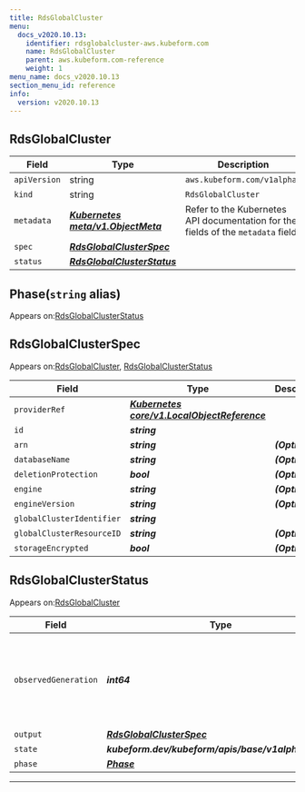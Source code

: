 ```yaml
---
title: RdsGlobalCluster
menu:
  docs_v2020.10.13:
    identifier: rdsglobalcluster-aws.kubeform.com
    name: RdsGlobalCluster
    parent: aws.kubeform.com-reference
    weight: 1
menu_name: docs_v2020.10.13
section_menu_id: reference
info:
  version: v2020.10.13
---
```


## RdsGlobalCluster
| Field | Type | Description |
| ------ | ----- | ----------- |
| `apiVersion` | string | `aws.kubeform.com/v1alpha1` |
|    `kind` | string | `RdsGlobalCluster` |
| `metadata` | ***[Kubernetes meta/v1.ObjectMeta](https://kubernetes.io/docs/reference/generated/kubernetes-api/v1.13/#objectmeta-v1-meta)***|Refer to the Kubernetes API documentation for the fields of the `metadata` field.|
| `spec` | ***[RdsGlobalClusterSpec](#rdsglobalclusterspec)***||
| `status` | ***[RdsGlobalClusterStatus](#rdsglobalclusterstatus)***||
## Phase(`string` alias)

Appears on:[RdsGlobalClusterStatus](#rdsglobalclusterstatus)

## RdsGlobalClusterSpec

Appears on:[RdsGlobalCluster](#rdsglobalcluster), [RdsGlobalClusterStatus](#rdsglobalclusterstatus)

| Field | Type | Description |
| ------ | ----- | ----------- |
| `providerRef` | ***[Kubernetes core/v1.LocalObjectReference](https://kubernetes.io/docs/reference/generated/kubernetes-api/v1.13/#localobjectreference-v1-core)***||
| `id` | ***string***||
| `arn` | ***string***| ***(Optional)*** |
| `databaseName` | ***string***| ***(Optional)*** |
| `deletionProtection` | ***bool***| ***(Optional)*** |
| `engine` | ***string***| ***(Optional)*** |
| `engineVersion` | ***string***| ***(Optional)*** |
| `globalClusterIdentifier` | ***string***||
| `globalClusterResourceID` | ***string***| ***(Optional)*** |
| `storageEncrypted` | ***bool***| ***(Optional)*** |
## RdsGlobalClusterStatus

Appears on:[RdsGlobalCluster](#rdsglobalcluster)

| Field | Type | Description |
| ------ | ----- | ----------- |
| `observedGeneration` | ***int64***| ***(Optional)*** Resource generation, which is updated on mutation by the API Server.|
| `output` | ***[RdsGlobalClusterSpec](#rdsglobalclusterspec)***| ***(Optional)*** |
| `state` | ***kubeform.dev/kubeform/apis/base/v1alpha1.State***| ***(Optional)*** |
| `phase` | ***[Phase](#phase)***| ***(Optional)*** |
---
